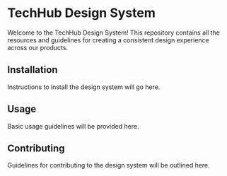 # TechHub Design System

Welcome to the TechHub Design System! This repository contains all the resources and guidelines for creating a consistent design experience across our products.

## Installation

Instructions to install the design system will go here.

## Usage

Basic usage guidelines will be provided here.

## Contributing

Guidelines for contributing to the design system will be outlined here.

